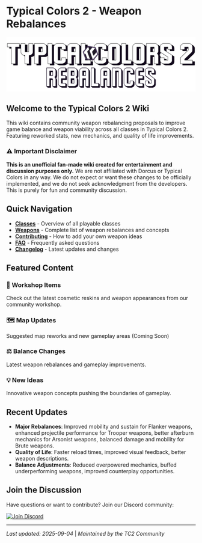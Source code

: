 # Typical Colors 2 - Weapon Rebalances

![Typical Colors 2 Header](images/TypicalColors2Rebalances-Icon-Header.png)

## Welcome to the Typical Colors 2 Wiki

This wiki contains community weapon rebalancing proposals to improve game balance and weapon viability across all classes in Typical Colors 2. Featuring reworked stats, new mechanics, and quality of life improvements.

### ⚠️ Important Disclaimer

**This is an unofficial fan-made wiki created for entertainment and discussion purposes only.** We are not affiliated with Dorcus or Typical Colors in any way. We do not expect or want these changes to be officially implemented, and we do not seek acknowledgment from the developers. This is purely for fun and community discussion.

## Quick Navigation

- **[Classes](classes/Classes)** - Overview of all playable classes
- **[Weapons](weapons/Weapons)** - Complete list of weapon rebalances and concepts
- **[Contributing](guides/Contributing)** - How to add your own weapon ideas
- **[FAQ](guides/FAQ)** - Frequently asked questions
- **[Changelog](guides/Changelog)** - Latest updates and changes

## Featured Content

### 🎨 Workshop Items
Check out the latest cosmetic reskins and weapon appearances from our community workshop.

### 🗺️ Map Updates
Suggested map reworks and new gameplay areas (Coming Soon)

### ⚖️ Balance Changes
Latest weapon rebalances and gameplay improvements.

### 💡 New Ideas
Innovative weapon concepts pushing the boundaries of gameplay.

## Recent Updates

- **Major Rebalances**: Improved mobility and sustain for Flanker weapons, enhanced projectile performance for Trooper weapons, better afterburn mechanics for Arsonist weapons, balanced damage and mobility for Brute weapons.
- **Quality of Life**: Faster reload times, improved visual feedback, better weapon descriptions.
- **Balance Adjustments**: Reduced overpowered mechanics, buffed underperforming weapons, improved counterplay opportunities.

## Join the Discussion

Have questions or want to contribute? Join our Discord community:

[![Join Discord](https://img.shields.io/badge/Discord-Join%20Community-7289DA?style=for-the-badge&logo=discord)](https://discord.gg/9TDY9P2cmG)

---

*Last updated: 2025-09-04* | *Maintained by the TC2 Community*